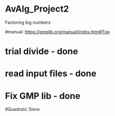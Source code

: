 # AvAlg_Project2
Factoring big numbers

#manual: https://gmplib.org/manual/index.html#Top


# trial divide - done
# read input files - done
# Fix GMP lib - done

#Quadratic Sieve
